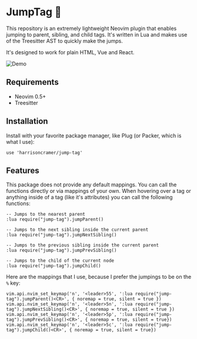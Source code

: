 # JumpTag 🏃

This repository is an extremely lightweight Neovim plugin that enables jumping to parent, sibling, and child tags. It's written in Lua and makes use of the Treesitter AST to quickly make the jumps.

It's designed to work for plain HTML, Vue and React.

![Demo](https://hjc-public.s3.amazonaws.com/demo.gif)

## Requirements

- Neovim 0.5+
- Treesitter

## Installation

Install with your favorite package manager, like Plug (or Packer, which is what I use):

```
use 'harrisoncramer/jump-tag'
```

## Features

This package does not provide any default mappings. You can call the functions directly or via mappings of your own. When hovering over a tag or anything inside of a tag (like it's attributes) you can call the following functions:

```
-- Jumps to the nearest parent
:lua require("jump-tag").jumpParent()

-- Jumps to the next sibling inside the current parent
:lua require("jump-tag").jumpNextSibling()

-- Jumps to the previous sibling inside the current parent
:lua require("jump-tag").jumpPrevSibling()

-- Jumps to the child of the current node
:lua require("jump-tag").jumpChild()
```

Here are the mappings that I use, because I prefer the jumpings to be on the `%` key:

```
vim.api.nvim_set_keymap('n', '<leader>55', ':lua require("jump-tag").jumpParent()<CR>', { noremap = true, silent = true })
vim.api.nvim_set_keymap('n', '<leader>5n', ':lua require("jump-tag").jumpNextSibling()<CR>', { noremap = true, silent = true })
vim.api.nvim_set_keymap('n', '<leader>5p', ':lua require("jump-tag").jumpPrevSibling()<CR>', { noremap = true, silent = true})
vim.api.nvim_set_keymap('n', '<leader>5c', ':lua require("jump-tag").jumpChild()<CR>', { noremap = true, silent = true})
```
